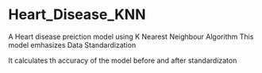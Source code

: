 # Heart_Disease_KNN

A Heart disease preiction model using K Nearest Neighbour Algorithm 
This model emhasizes Data Standardization 

It calculates th accuracy of the model before and after standardizaton
